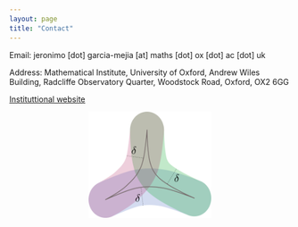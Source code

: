 ```yaml
---
layout: page
title: "Contact"
---
```


Email: jeronimo [dot] garcia-mejia [at] maths [dot] ox [dot] ac [dot] uk <!--jeronimo.maths (at) gmail (dot) com-->

Address: Mathematical Institute, University of Oxford, Andrew Wiles Building, Radcliffe Observatory Quarter, Woodstock Road, Oxford, OX2 6GG

[Instituttional website](https://www.maths.ox.ac.uk/people/jeronimo.garcia-mejia)
<!--Address: Department of Mathematics (20.30) Room 1.012, Englerstraße 2, 76131 Karlsruhe , Germany.-->

<!--[Institutional website]( https://www.math.kit.edu/iag2/~garcia/en)-->

<center><img src="/Thin.png" width="220" height="190"></center>
